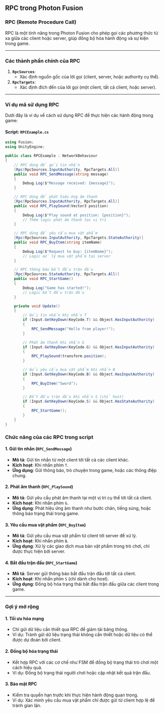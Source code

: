## RPC trong Photon Fusion

### RPC (Remote Procedure Call)
RPC là một tính năng trong Photon Fusion cho phép gọi các phương thức từ xa giữa các client hoặc server, giúp đồng bộ hóa hành động và sự kiện trong game.

---

### Các thành phần chính của RPC
1. **`RpcSources`**:
   - Xác định nguồn gốc của lời gọi (client, server, hoặc authority cụ thể).
2. **`RpcTargets`**:
   - Xác định đích đến của lời gọi (một client, tất cả client, hoặc server).

---

### Ví dụ mã sử dụng RPC
Dưới đây là ví dụ về cách sử dụng RPC để thực hiện các hành động trong game:

#### Script: `RPCExample.cs`
```csharp
using Fusion;
using UnityEngine;

public class RPCExample : NetworkBehaviour
{
    // RPC dùng để gửi tin nhắn
    [Rpc(RpcSources.InputAuthority, RpcTargets.All)]
    public void RPC_SendMessage(string message)
    {
        Debug.Log($"Message received: {message}");
    }

    // RPC dùng để phát hiệu ứng âm thanh
    [Rpc(RpcSources.InputAuthority, RpcTargets.All)]
    public void RPC_PlaySound(Vector3 position)
    {
        Debug.Log($"Play sound at position: {position}");
        // Thêm logic phát âm thanh tại vị trí
    }

    // RPC dùng để yêu cầu mua vật phẩm
    [Rpc(RpcSources.InputAuthority, RpcTargets.StateAuthority)]
    public void RPC_BuyItem(string itemName)
    {
        Debug.Log($"Request to buy: {itemName}");
        // Logic xử lý mua vật phẩm tại server
    }

    // RPC thông báo bắt đầu trận đấu
    [Rpc(RpcSources.StateAuthority, RpcTargets.All)]
    public void RPC_StartGame()
    {
        Debug.Log("Game has started!");
        // Logic bắt đầu trận đấu
    }

    private void Update()
    {
        // Gửi tin nhắn khi nhấn T
        if (Input.GetKeyDown(KeyCode.T) && Object.HasInputAuthority)
        {
            RPC_SendMessage("Hello from player!");
        }

        // Phát âm thanh khi nhấn G
        if (Input.GetKeyDown(KeyCode.G) && Object.HasInputAuthority)
        {
            RPC_PlaySound(transform.position);
        }

        // Gửi yêu cầu mua vật phẩm khi nhấn B
        if (Input.GetKeyDown(KeyCode.B) && Object.HasInputAuthority)
        {
            RPC_BuyItem("Sword");
        }

        // Bắt đầu trận đấu khi nhấn S (chỉ host)
        if (Input.GetKeyDown(KeyCode.S) && Object.HasStateAuthority)
        {
            RPC_StartGame();
        }
    }
}
```
### Chức năng của các RPC trong script

#### 1. Gửi tin nhắn (`RPC_SendMessage`)
- **Mô tả**: Gửi tin nhắn từ một client tới tất cả các client khác.
- **Kích hoạt**: Khi nhấn phím `T`.
- **Ứng dụng**: Gửi thông báo, trò chuyện trong game, hoặc các thông điệp chung.

#### 2. Phát âm thanh (`RPC_PlaySound`)
- **Mô tả**: Gửi yêu cầu phát âm thanh tại một vị trí cụ thể tới tất cả client.
- **Kích hoạt**: Khi nhấn phím `G`.
- **Ứng dụng**: Phát hiệu ứng âm thanh như bước chân, tiếng súng, hoặc thông báo trạng thái trong game.

#### 3. Yêu cầu mua vật phẩm (`RPC_BuyItem`)
- **Mô tả**: Gửi yêu cầu mua vật phẩm từ client tới server để xử lý.
- **Kích hoạt**: Khi nhấn phím `B`.
- **Ứng dụng**: Xử lý các giao dịch mua bán vật phẩm trong trò chơi, chỉ được thực hiện bởi server.

#### 4. Bắt đầu trận đấu (`RPC_StartGame`)
- **Mô tả**: Server gửi thông báo bắt đầu trận đấu tới tất cả client.
- **Kích hoạt**: Khi nhấn phím `S` (chỉ dành cho host).
- **Ứng dụng**: Đồng bộ hóa trạng thái bắt đầu trận đấu giữa các client trong game.

---

### Gợi ý mở rộng

#### 1. **Tối ưu hóa mạng**
- Chỉ gửi dữ liệu cần thiết qua RPC để giảm tải băng thông.
- Ví dụ: Tránh gửi dữ liệu trạng thái không cần thiết hoặc dữ liệu có thể được dự đoán bởi client.

#### 2. **Đồng bộ hóa trạng thái**
- Kết hợp RPC với các cơ chế như FSM để đồng bộ trạng thái trò chơi một cách hiệu quả.
- Ví dụ: Đồng bộ trạng thái người chơi hoặc cập nhật kết quả trận đấu.

#### 3. **Bảo mật RPC**
- Kiểm tra quyền hạn trước khi thực hiện hành động quan trọng.
- Ví dụ: Xác minh yêu cầu mua vật phẩm chỉ được gửi từ client hợp lệ để tránh gian lận.
